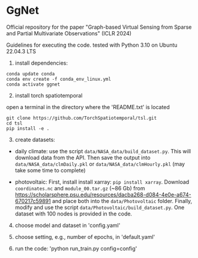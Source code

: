# GgNet
Official repository for the paper "Graph-based Virtual Sensing from Sparse and Partial Multivariate Observations" (ICLR 2024)


Guidelines for executing the code.
tested with Python 3.10 on Ubuntu 22.04.3 LTS


1) install dependencies:
```
conda update conda
conda env create -f conda_env_linux.yml  
conda activate ggnet
```


2) install torch spatiotemporal

open a terminal in the directory where the 'README.txt' is located
```
git clone https://github.com/TorchSpatiotemporal/tsl.git
cd tsl
pip install -e .
```


3) create datasets:
- daily climate: use the script `data/NASA_data/build_dataset.py`. This will download data from the API. Then save the output into `data/NASA_data/clmDaily.pkl` or `data/NASA_data/clmHourly.pkl` (may take some time to complete)
  
- photovoltaic: First, install install xarray: `pip install xarray`. Download `coordinates.nc` and `module_00.tar.gz` (~86 Gb) from https://scholarsphere.psu.edu/resources/dacba268-d084-4e0e-a674-670217c59891 and place both into the `data/Photovoltaic` folder. Finally, modify and use the script `data/Photovoltaic/build_dataset.py`.
One dataset with 100 nodes is provided in the code. 

4) choose model and dataset in 'config.yaml'

  
5) choose setting, e.g., number of epochs, in 'default.yaml'


6) run the code:  'python run_train.py config=config'
